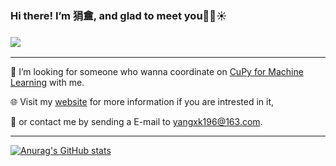 ### Hi there! I’m 狷盦, and glad to meet you👋😀☀
### <img src="https://img.shields.io/badge/%E2%9D%A4-Python--Stata--Mplus-red">
<hr>

👀 I’m looking for someone who wanna coordinate on [CuPy for Machine Learning](https://github.com/ImJuanan/cupyml) with me.  

🌐 Visit my [website](www.yangxk196.com) for more information if you are intrested in it, 

📧 or contact me by sending a E-mail to yangxk196@163.com.
<hr>  

[![Anurag's GitHub stats](https://github-readme-stats.vercel.app/api?username=ImJuanan&hide=contribs,prs&show_icons=true&bg_color=135,F05F57,360940&text_color=f4f4f4&title_color=f4f4f4&icon_color=f4f4f4)](https://github.com/anuraghazra/github-readme-stats)
